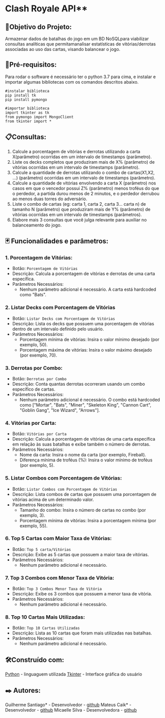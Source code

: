 # Clash Royale API**

## **🚀Objetivo do Projeto:**
Armazenar dados de batalhas do jogo em um BD NoSQLpara viabilizar consultas analíticas que permitamanalisar estatísticas de vitórias/derrotas associadas ao
uso das cartas, visando balancear o jogo.

## **📑Pré-requisitos:**
Para rodar o software é necessário ter o python 3.7 para cima, e instalar e importar algumas bibliotecas com os comandos descritos abaixo.

```
#instalar biblioteca 
pip install tk
pip install pymongo

#importar biblioteca
import tkinter as tk
from pymongo import MongoClient
from tkinter import *
```

## **📋Consultas:**
1. Calcule a porcentagem de vitórias e derrotas utilizando a carta X(parâmetro) ocorridas em um intervalo de timestamps (parâmetro).
2. Liste os decks completos que produziram mais de X% (parâmetro) de vitórias ocorridas em um intervalo de timestamps (parâmetro).
3. Calcule a quantidade de derrotas utilizando o combo de cartas(X1,X2, ...) (parâmetro) ocorridas em um intervalo de timestamps (parâmetro).
4. Calcule a quantidade de vitórias envolvendo a carta X (parâmetro) nos casos em que o vencedor possui Z% (parâmetro) menos troféus do que o perdedor, a partida durou menos de 2 minutos, e o perdedor derrubou ao menos duas torres do adversário.
5. Liste o combo de cartas (eg: carta 1, carta 2, carta 3... carta n) de tamanho N (parâmetro) que produziram mais de Y% (parâmetro) de vitórias ocorridas em um intervalo de timestamps (parâmetros).
6. Elabore mais 3 consultas que você julga relevante para auxiliar no balanceamento do jogo.

## **🃏 Funcionalidades e parâmetros:**

### 1. Porcentagem de Vitórias:
- Botão: `Porcentagem de Vitórias`
- Descrição: Calcula a porcentagem de vitórias e derrotas de uma carta específica.
- Parâmetros Necessários:
  - Nenhum parâmetro adicional é necessário. A carta está hardcoded como "Bats".

### 2. Listar Decks com Porcentagem de Vitórias
- Botão: `Listar Decks com Porcentagem de Vitórias`
- Descrição: Lista os decks que possuem uma porcentagem de vitórias dentro de um intervalo definido pelo usuário.
- Parâmetros Necessários: 
  - Porcentagem mínima de vitórias: Insira o valor mínimo desejado (por exemplo, 50).
  - Porcentagem máxima de vitórias: Insira o valor máximo desejado (por exemplo, 70).

### 3. Derrotas por Combo:
- Botão: `Derrotas por Combo`
- Descrição: Conta quantas derrotas ocorreram usando um combo específico de cartas.
- Parâmetros Necessários: 
  - Nenhum parâmetro adicional é necessário. O combo está hardcoded como ["Mortar", "Bats", "Miner", "Skeleton King", "Cannon Cart", "Goblin Gang", "Ice Wizard", "Arrows"].

### 4. Vitórias por Carta:
- Botão: `Vitórias por Carta`
- Descrição: Calcula a porcentagem de vitórias de uma carta específica em relação às suas batalhas e exibe também o número de derrotas.
- Parâmetros Necessários:
  - Nome da carta: Insira o nome da carta (por exemplo, Fireball).
  - Diferença mínima de troféus (%): Insira o valor mínimo de troféus (por exemplo, 5).

### 5. Listar Combos com Porcentagem de Vitórias:
- Botão: `Listar Combos com Porcentagem de Vitórias`
- Descrição: Lista combos de cartas que possuem uma porcentagem de vitórias acima de um determinado valor.
- Parâmetros Necessários:
  - Tamanho do combo: Insira o número de cartas no combo (por exemplo, 3).
  - Porcentagem mínima de vitórias: Insira a porcentagem mínima (por exemplo, 55).

### 6. Top 5 Cartas com Maior Taxa de Vitórias:
- Botão: `Top 5 carta/Vitórias`
- Descrição: Exibe as 5 cartas que possuem a maior taxa de vitórias.
- Parâmetros Necessários: 
  - Nenhum parâmetro adicional é necessário.

### 7. Top 3 Combos com Menor Taxa de Vitória:
- Botão: `Top 3 Combos Menor Taxa de Vitória`
- Descrição: Exibe os 3 combos que possuem a menor taxa de vitória.
- Parâmetros Necessários:
  - Nenhum parâmetro adicional é necessário.

### 8. Top 10 Cartas Mais Utilizadas:
- Botão: `Top 10 Cartas Utilizadas`
- Descrição: Lista as 10 cartas que foram mais utilizadas nas batalhas.
- Parâmetros Necessários: 
  - Nenhum parâmetro adicional é necessário.


## **🛠️Construído com:**
[Python](https://docs.python.org/pt-br/3/tutorial/) - linguaguem utilizada
[Tkinter](https://www.tkdocs.com/tutorial/index.html) - Interface gráfica do usuário

## **✒️ Autores:**
Guilherme Santiago* - Desenvolvedor - [github](https://github.com/santiagoguii)
Mateus Caik* - Desenvolvedor - [github](https://github.com/mateuscaik)
Micaelle Silva - Desenvolvedora - [github](https://github.com/micaellesilvaa)
